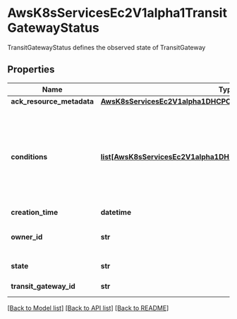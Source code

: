 # AwsK8sServicesEc2V1alpha1TransitGatewayStatus

TransitGatewayStatus defines the observed state of TransitGateway
## Properties
Name | Type | Description | Notes
------------ | ------------- | ------------- | -------------
**ack_resource_metadata** | [**AwsK8sServicesEc2V1alpha1DHCPOptionsStatusAckResourceMetadata**](AwsK8sServicesEc2V1alpha1DHCPOptionsStatusAckResourceMetadata.md) |  | [optional] 
**conditions** | [**list[AwsK8sServicesEc2V1alpha1DHCPOptionsStatusConditions]**](AwsK8sServicesEc2V1alpha1DHCPOptionsStatusConditions.md) | All CRS managed by ACK have a common &#x60;Status.Conditions&#x60; member that contains a collection of &#x60;ackv1alpha1.Condition&#x60; objects that describe the various terminal states of the CR and its backend AWS service API resource | [optional] 
**creation_time** | **datetime** | The creation time. | [optional] 
**owner_id** | **str** | The ID of the Amazon Web Services account that owns the transit gateway. | [optional] 
**state** | **str** | The state of the transit gateway. | [optional] 
**transit_gateway_id** | **str** | The ID of the transit gateway. | [optional] 

[[Back to Model list]](../README.md#documentation-for-models) [[Back to API list]](../README.md#documentation-for-api-endpoints) [[Back to README]](../README.md)


